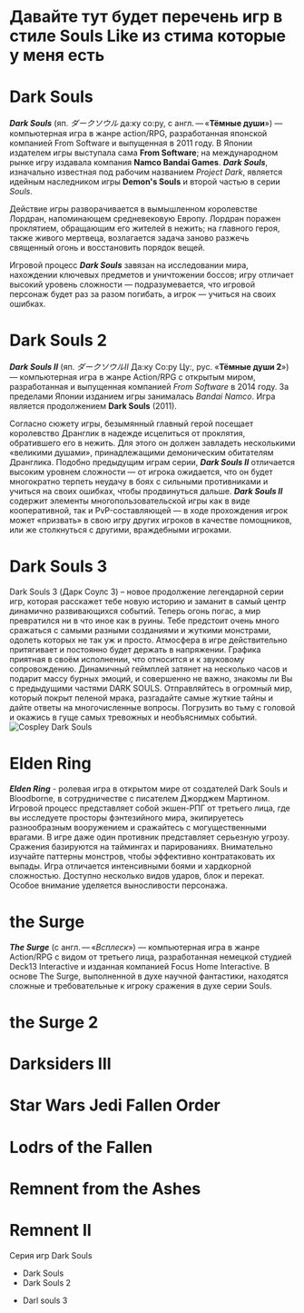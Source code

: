 # Давайте тут будет перечень игр в стиле Souls Like из стима которые у меня есть

# Dark Souls
***Dark Souls*** (яп. *ダークソウル* да:ку со:ру, с англ. — «**Тёмные души**») — компьютерная игра в жанре action/RPG, разработанная японской компанией From Software и выпущенная в 2011 году. В Японии издателем игры выступала сама **From Software**; на международном рынке игру издавала компания __Namco Bandai Games__. ***Dark Souls***, изначально известная под рабочим названием _Project Dark_, является идейным наследником игры **Demon's Souls** и второй частью в серии _Souls_.

Действие игры разворачивается в вымышленном королевстве Лордран, напоминающем средневековую Европу. Лордран поражен проклятием, обращающим его жителей в нежить; на главного героя, также живого мертвеца, возлагается задача заново разжечь священный огонь и восстановить порядок вещей. 

Игровой процесс ***Dark Souls*** завязан на исследовании мира, нахождении ключевых предметов и уничтожении боссов; игру отличает высокий уровень сложности — подразумевается, что игровой персонаж будет раз за разом погибать, а игрок — учиться на своих ошибках.

# Dark Souls 2

***Dark Souls II*** (яп. *ダークソウルII* Да:ку Со:ру Цу:, рус. «**Тёмные души 2**») — компьютерная игра в жанре Action/RPG с открытым миром, разработанная и выпущенная компанией *From Software* в 2014 году. За пределами Японии изданием игры занималась *Bandai Namco*. Игра является продолжением **Dark Souls** (2011).

Согласно сюжету игры, безымянный главный герой посещает королевство Дранглик в надежде исцелиться от проклятия, обратившего его в нежить. Для этого он должен завладеть несколькими «великими душами», принадлежащими демоническим обитателям Дранглика. Подобно предыдущим играм серии, ***Dark Souls II*** отличается высоким уровнем сложности — от игрока ожидается, что он будет многократно терпеть неудачу в боях с сильными противниками и учиться на своих ошибках, чтобы продвинуться дальше. ***Dark Souls II*** содержит элементы многопользовательской игры как в виде кооперативной, так и PvP-составляющей — в ходе прохождения игрок может «призвать» в свою игру других игроков в качестве помощников, или же столкнуться с другими, враждебными игроками.

# Dark Souls 3
Dark Souls 3 (Дарк Соулс 3) – новое продолжение легендарной серии игр, которая расскажет тебе новую историю и заманит в самый центр динамично развивающихся событий. Теперь огонь погас, а мир превратился ни в что иное как в руины. Тебе предстоит очень много сражаться с самыми разными созданиями и жуткими монстрами, одолеть которых не так уж и просто. Атмосфера в игре действительно притягивает и постоянно будет держать в напряжении. Графика приятная в своём исполнении, что относится и к звуковому сопровождению. Динамичный геймплей затянет на несколько часов и подарит массу бурных эмоций, и совершенно не важно, знакомы ли Вы с предыдущими частями DARK SOULS. Отправляйтесь в огромный мир, который покрыт пеленой мрака, разгадайте самые жуткие тайны и дайте ответы на многочисленные вопросы. Погрузить во тьму с головой и окажись в гуще самых тревожных и необъяснимых событий.
![Cospley Dark Souls](000555000.jpg)

# Elden Ring
***Elden Ring*** - ролевая игра в открытом мире от создателей Dark Souls и Bloodborne, в сотрудничестве с писателем Джорджем Мартином. Игровой процесс представляет собой экшен-РПГ от третьего лица, где вы исследуете просторы фэнтезийного мира, экипируетесь разнообразным вооружением и сражайтесь с могущественными врагами. В игре даже один противник представляет серьезную угрозу. Сражения базируются на таймингах и парированиях. Внимательно изучайте паттерны монстров, чтобы эффективно контратаковать их выпады. Игра отличается интенсивными боями и хардкорной сложностью. Доступно несколько видов ударов, блок и перекат. Особое внимание уделяется выносливости персонажа.

# the Surge

***The Surge*** (с англ. — «*Всплеск*») — компьютерная игра в жанре Action/RPG с видом от третьего лица, разработанная немецкой студией Deck13 Interactive и изданная компанией Focus Home Interactive. В основе The Surge, выполненной в духе научной фантастики, находятся сложные и требовательные к игроку сражения в духе серии Souls. 

# the Surge 2
# Darksiders III
# Star Wars Jedi Fallen Order
# Lodrs of the Fallen
# Remnent from the Ashes
# Remnent II


Серия игр Dark Souls
* Dark Souls
* Dark Souls 2
+ Darl souls 3